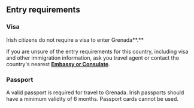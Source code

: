 ## Entry requirements

### **Visa**

Irish citizens do not require a visa to enter Grenada**.**

If you are unsure of the entry requirements for this country, including visa and other immigration information, ask you travel agent or contact the country's nearest [**Embassy or Consulate**](/en/dfa/embassies-in-ireland/).

### **Passport**

A valid passport is required for travel to Grenada. Irish passports should have a minimum validity of 6 months. Passport cards cannot be used.